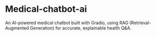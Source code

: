 # Medical-chatbot-ai
An AI-powered medical chatbot built with Gradio, using RAG (Retrieval-Augmented Generation) for accurate, explainable health Q&amp;A.
